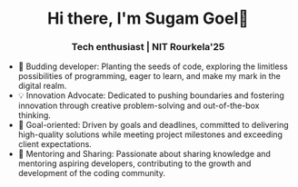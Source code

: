 <h1 align = "center">Hi there, I'm Sugam Goel👋</h1>

<h3 align = "center">Tech enthusiast | NIT Rourkela'25 </h3>

<!-- **Sugamgoel28/Sugamgoel28** is a ✨ _special_ ✨ repository because its `README.md` (this file) appears on your GitHub profile. -->

<!-- - 🔭 I’m currently working on ... -->
- 🌱 Budding developer: Planting the seeds of code, exploring the limitless possibilities of programming, eager to learn, and make my mark in the digital realm.
- 💡 Innovation Advocate: Dedicated to pushing boundaries and fostering innovation through creative problem-solving and out-of-the-box thinking.
- 🎯 Goal-oriented: Driven by goals and deadlines, committed to delivering high-quality solutions while meeting project milestones and exceeding client expectations.
- 🤝 Mentoring and Sharing: Passionate about sharing knowledge and mentoring aspiring developers, contributing to the growth and development of the coding community.

<!-- - 🤔 I’m looking for help with ... -->
<!-- - 💬 Ask me about ... -->
<!-- - 📫 How to reach me: ... -->
<!-- - 😄 Pronouns: he -->
<!-- - ⚡ Fun fact: ... -->

